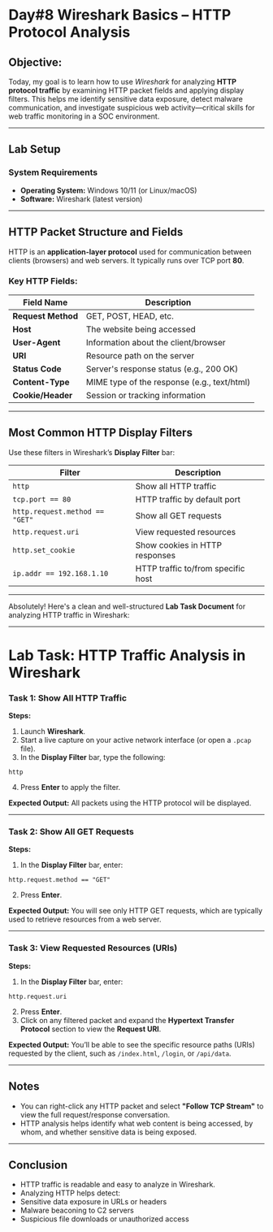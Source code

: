# **Day#8 Wireshark Basics – HTTP Protocol Analysis** 

## Objective:

Today, my goal is to learn how to use *Wireshark* for analyzing **HTTP protocol traffic** by examining HTTP packet fields and applying display filters. This helps me identify sensitive data exposure, detect malware communication, and investigate suspicious web activity—critical skills for web traffic monitoring in a SOC environment.


---


##  **Lab Setup**

### **System Requirements**
- **Operating System:** Windows 10/11 (or Linux/macOS)
- **Software:** Wireshark (latest version)

---

##  **HTTP Packet Structure and Fields**

HTTP is an **application-layer protocol** used for communication between clients (browsers) and web servers. It typically runs over TCP port **80**.

### **Key HTTP Fields:**

| Field Name         | Description                              |
|--------------------|------------------------------------------|
| **Request Method** | GET, POST, HEAD, etc.                    |
| **Host**           | The website being accessed               |
| **User-Agent**     | Information about the client/browser     |
| **URI**            | Resource path on the server              |
| **Status Code**    | Server's response status (e.g., 200 OK)  |
| **Content-Type**   | MIME type of the response (e.g., text/html) |
| **Cookie/Header**  | Session or tracking information          |

---

## **Most Common HTTP Display Filters**

Use these filters in Wireshark’s **Display Filter** bar:

| Filter                    | Description                              |
|---------------------------|------------------------------------------|
| `http`                   | Show all HTTP traffic                    |
| `tcp.port == 80`         | HTTP traffic by default port             |
| `http.request.method == "GET"` | Show all GET requests             |
| `http.request.uri`       | View requested resources                 |
| `http.set_cookie`        | Show cookies in HTTP responses           |
| `ip.addr == 192.168.1.10`| HTTP traffic to/from specific host       |

---

Absolutely! Here's a clean and well-structured **Lab Task Document** for analyzing HTTP traffic in Wireshark:

---

#  **Lab Task: HTTP Traffic Analysis in Wireshark**

###  **Task 1: Show All HTTP Traffic**

**Steps:**

1. Launch **Wireshark**.
2. Start a live capture on your active network interface (or open a `.pcap` file).
3. In the **Display Filter** bar, type the following:

```wireshark
http
```

4. Press **Enter** to apply the filter.

**Expected Output:**
All packets using the HTTP protocol will be displayed.

---

###  **Task 2: Show All GET Requests**

**Steps:**

1. In the **Display Filter** bar, enter:

```wireshark
http.request.method == "GET"
```

2. Press **Enter**.

**Expected Output:**
You will see only HTTP GET requests, which are typically used to retrieve resources from a web server.

---

###  **Task 3: View Requested Resources (URIs)**

**Steps:**

1. In the **Display Filter** bar, enter:

```wireshark
http.request.uri
```

2. Press **Enter**.
3. Click on any filtered packet and expand the **Hypertext Transfer Protocol** section to view the **Request URI**.

**Expected Output:**
You’ll be able to see the specific resource paths (URIs) requested by the client, such as `/index.html`, `/login`, or `/api/data`.

---

##  **Notes**

* You can right-click any HTTP packet and select **"Follow TCP Stream"** to view the full request/response conversation.
* HTTP analysis helps identify what web content is being accessed, by whom, and whether sensitive data is being exposed.

---

##  Conclusion
- HTTP traffic is readable and easy to analyze in Wireshark.
- Analyzing HTTP helps detect:
 - Sensitive data exposure in URLs or headers
 - Malware beaconing to C2 servers
 - Suspicious file downloads or unauthorized access

